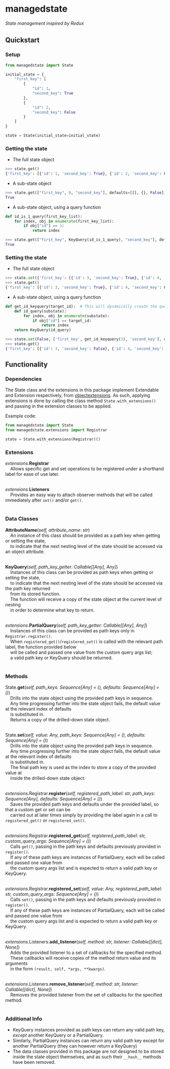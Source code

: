 # managedstate

###### State management inspired by Redux

## Quickstart

### Setup

```python
from managedstate import State

initial_state = {
    "first_key": [
        {
            "id": 1,
            "second_key": True
        },
        {
            "id": 2,
            "second_key": False
        }
    ]
}

state = State(initial_state=initial_state)
```

### Getting the state

- The full state object
```python
>>> state.get()
{'first_key': [{'id': 1, 'second_key': True}, {'id': 2, 'second_key': False}]}
```

- A sub-state object
```python
>>> state.get(["first_key", 0, "second_key"], defaults=[[], {}, False])
True
```

- A sub-state object, using a query function
```python
def id_is_1_query(first_key_list):
    for index, obj in enumerate(first_key_list):
        if obj["id"] == 1:
            return index
```
```python
>>> state.get(["first_key", KeyQuery(id_is_1_query), "second_key"], defaults=[[], {}, False])
True
```

### Setting the state
- The full state object
```python
>>> state.set({'first_key': [{'id': 3, 'second_key': True}, {'id': 4, 'second_key': False}]})
>>> state.get()
{'first_key': [{'id': 3, 'second_key': True}, {'id': 4, 'second_key': False}]}
```

- A sub-state object, using a query function
```python
def get_id_keyquery(target_id):  # This will dynamically create the query we need, when we need it
    def id_query(substate):
        for index, obj in enumerate(substate):
            if obj["id"] == target_id:
                return index
    return KeyQuery(id_query)
```
```python
>>> state.set(False, ['first_key', get_id_keyquery(3), 'second_key'], defaults=[[], {}])
>>> state.get()
{'first_key': [{'id': 3, 'second_key': False}, {'id': 4, 'second_key': False}]}
```


## Functionality

### Dependencies

The State class and the extensions in this package implement Extendable and Extension respectively, from [objectextensions](https://github.com/immijimmi/objectextensions).
As such, applying extensions is done by calling the class method `State.with_extensions()` and passing in the extension classes to be applied.

Example code:
```python
from managedstate import State
from managedstate.extensions import Registrar

state = State.with_extensions(Registrar)()
```

### Extensions

*extensions*.**Registrar**  
&nbsp;&nbsp;&nbsp;&nbsp;Allows specific get and set operations to be registered under a shorthand label for ease of use later.  
&nbsp;

*extensions*.**Listeners**  
&nbsp;&nbsp;&nbsp;&nbsp;Provides an easy way to attach observer methods that will be called immediately after `set()` and/or `get()`.  
&nbsp;

### Data Classes

**AttributeName**(*self, attribute_name: str*)  
&nbsp;&nbsp;&nbsp;&nbsp;An instance of this class should be provided as a path key when getting or setting the state,  
&nbsp;&nbsp;&nbsp;&nbsp;to indicate that the next nesting level of the state should be accessed via an object attribute.  
&nbsp;

**KeyQuery**(*self, path_key_getter: Callable[[Any], Any]*)  
&nbsp;&nbsp;&nbsp;&nbsp;Instances of this class can be provided as path keys when getting or setting the state,  
&nbsp;&nbsp;&nbsp;&nbsp;to indicate that the next nesting level of the state should be accessed via the path key returned  
&nbsp;&nbsp;&nbsp;&nbsp;from its stored function.  
&nbsp;&nbsp;&nbsp;&nbsp;The function will receive a copy of the state object at the current level of nesting  
&nbsp;&nbsp;&nbsp;&nbsp;in order to determine what key to return.  
&nbsp;

*extensions*.**PartialQuery**(*self, path_key_getter: Callable[[Any], Any]*)  
&nbsp;&nbsp;&nbsp;&nbsp;Instances of this class can be provided as path keys only in `Registrar.register()`.  
&nbsp;&nbsp;&nbsp;&nbsp;When `registered_get()`/`registered_set()` is called with the relevant path label, the function provided below  
&nbsp;&nbsp;&nbsp;&nbsp;will be called and passed one value from the custom query args list;  
&nbsp;&nbsp;&nbsp;&nbsp;a valid path key or KeyQuery should be returned.  
&nbsp;

### Methods

State.**get**(*self, path_keys: Sequence[Any] = (), defaults: Sequence[Any] = ()*)  
&nbsp;&nbsp;&nbsp;&nbsp;Drills into the state object using the provided path keys in sequence.  
&nbsp;&nbsp;&nbsp;&nbsp;Any time progressing further into the state object fails, the default value at the relevant index of defaults  
&nbsp;&nbsp;&nbsp;&nbsp;is substituted in.  
&nbsp;&nbsp;&nbsp;&nbsp;Returns a copy of the drilled-down state object.  
&nbsp;

State.**set**(*self, value: Any, path_keys: Sequence[Any] = (), defaults: Sequence[Any] = ()*)  
&nbsp;&nbsp;&nbsp;&nbsp;Drills into the state object using the provided path keys in sequence.  
&nbsp;&nbsp;&nbsp;&nbsp;Any time progressing further into the state object fails, the default value at the relevant index of defaults  
&nbsp;&nbsp;&nbsp;&nbsp;is substituted in.  
&nbsp;&nbsp;&nbsp;&nbsp;The final path key is used as the index to store a copy of the provided value at  
&nbsp;&nbsp;&nbsp;&nbsp;inside the drilled-down state object.  
&nbsp;

*extensions*.Registrar.**register**(*self, registered_path_label: str, path_keys: Sequence[Any], defaults: Sequence[Any] = ()*)  
&nbsp;&nbsp;&nbsp;&nbsp;Saves the provided path keys and defaults under the provided label, so that a custom get or set can be  
&nbsp;&nbsp;&nbsp;&nbsp;carried out at later times simply by providing the label again in a call to `registered_get()` or `registered_set()`.  
&nbsp;

*extensions*.Registrar.**registered_get**(*self, registered_path_label: str, custom_query_args: Sequence[Any] = ()*)  
&nbsp;&nbsp;&nbsp;&nbsp;Calls `get()`, passing in the path keys and defaults previously provided in `register()`.  
&nbsp;&nbsp;&nbsp;&nbsp;If any of these path keys are instances of PartialQuery, each will be called and passed one value from  
&nbsp;&nbsp;&nbsp;&nbsp;the custom query args list and is expected to return a valid path key or KeyQuery.  
&nbsp;

*extensions*.Registrar.**registered_set**(*self, value: Any, registered_path_label: str, custom_query_args: Sequence[Any] = ()*)  
&nbsp;&nbsp;&nbsp;&nbsp;Calls `set()`, passing in the path keys and defaults previously provided in `register()`.  
&nbsp;&nbsp;&nbsp;&nbsp;If any of these path keys are instances of PartialQuery, each will be called and passed one value from  
&nbsp;&nbsp;&nbsp;&nbsp;the custom query args list and is expected to return a valid path key or KeyQuery.  
&nbsp;

*extensions*.Listeners.**add_listener**(*self, method: str, listener: Callable[[dict], None]*)  
&nbsp;&nbsp;&nbsp;&nbsp;Adds the provided listener to a set of callbacks for the specified method.  
&nbsp;&nbsp;&nbsp;&nbsp;These callbacks will receive copies of the method return value and its arguments  
&nbsp;&nbsp;&nbsp;&nbsp;in the form `(result, self, *args, **kwargs)`.  
&nbsp;

*extensions*.Listeners.**remove_listener**(*self, method: str, listener: Callable[[dict], None]*)  
&nbsp;&nbsp;&nbsp;&nbsp;Removes the provided listener from the set of callbacks for the specified method.  
&nbsp;

### Additional Info

- KeyQuery instances provided as path keys can return any valid path key, *except* another KeyQuery or a PartialQuery.
- Similarly, PartialQuery instances can return any valid path key except for another PartialQuery (they can however return a KeyQuery)
- The data classes provided in this package are not designed to be stored inside the state object themselves, and as such their `__hash__` methods have been removed.

